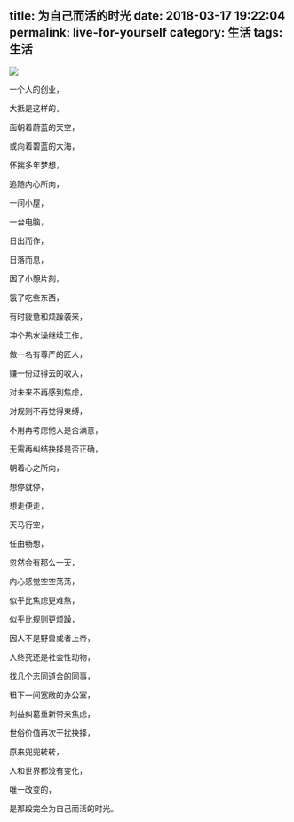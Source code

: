 title: 为自己而活的时光
date: 2018-03-17 19:22:04
permalink: live-for-yourself
category: 生活
tags: 生活
---

![](http://blogqn.qixincha.com/海边工作.jpg)

一个人的创业，

大抵是这样的，

<!-- more -->

面朝着蔚蓝的天空，

或向着碧蓝的大海，

怀揣多年梦想，

追随内心所向，

一间小屋，

一台电脑，

日出而作，

日落而息，

困了小憩片刻，

饿了吃些东西，

有时疲惫和烦躁袭来，

冲个热水澡继续工作，

做一名有尊严的匠人，

赚一份过得去的收入，

对未来不再感到焦虑，

对规则不再觉得束缚，

不用再考虑他人是否满意，

无需再纠结抉择是否正确，

朝着心之所向，

想停就停，

想走便走，

天马行空，

任由畅想，

忽然会有那么一天，

内心感觉空空荡荡，

似乎比焦虑更难熬，

似乎比规则更烦躁，

因人不是野兽或者上帝，

人终究还是社会性动物，

找几个志同道合的同事，

租下一间宽敞的办公室，

利益纠葛重新带来焦虑，

世俗价值再次干扰抉择，

原来兜兜转转，

人和世界都没有变化，

唯一改变的，

是那段完全为自己而活的时光。
